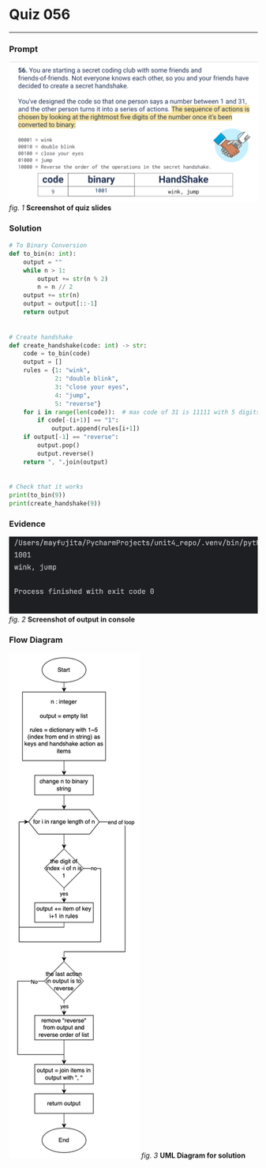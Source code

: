 # Quiz 056
<hr>

### Prompt
![](images/quiz_056_slide.png)
*fig. 1* **Screenshot of quiz slides**

### Solution
```.py
# To Binary Conversion
def to_bin(n: int):
    output = ""
    while n > 1:
        output += str(n % 2)
        n = n // 2
    output += str(n)
    output = output[::-1]
    return output


# Create handshake
def create_handshake(code: int) -> str:
    code = to_bin(code)
    output = []
    rules = {1: "wink",
             2: "double blink",
             3: "close your eyes",
             4: "jump",
             5: "reverse"}
    for i in range(len(code)):  # max code of 31 is 11111 with 5 digits
        if code[-(i+1)] == "1":
            output.append(rules[i+1])
    if output[-1] == "reverse":
        output.pop()
        output.reverse()
    return ", ".join(output)


# Check that it works
print(to_bin(9))
print(create_handshake(9))
```

### Evidence
![](images/quiz_056_evidence.png)
*fig. 2* **Screenshot of output in console**

### Flow Diagram
![](images/quiz_056_diagram.png)
*fig. 3* **UML Diagram for solution**